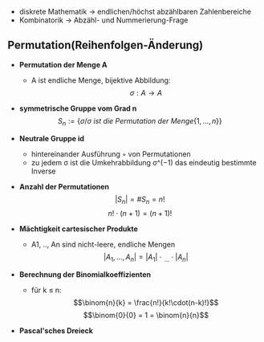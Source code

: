 - diskrete Mathematik -> endlichen/höchst abzählbaren Zahlenbereiche
- Kombinatorik -> Abzähl- und Nummerierung-Frage

## Permutation(Reihenfolgen-Änderung)
-   **Permutation der Menge A**
	- A ist endliche Menge, bijektive Abbildung:
	$$\sigma:A\to A$$
- **symmetrische Gruppe vom Grad n** 
	$$S_{n}:= \{ \sigma / \sigma\ ist\ die\ Permutation\ der\ Menge \{ 1, \dots, n\} \}$$
- **Neutrale Gruppe id** 
	- hintereinander Ausführung ◦ von Permutationen 
	- zu jedem  σ ist die Umkehrabbildung   σ^(−1) das eindeutig bestimmte Inverse

- **Anzahl der Permutationen**
	$$|S_{n}| = \#S_{n} = n! $$$$n!\cdot (n+1) = (n+1)!$$
- **Mächtigkeit cartesischer Produkte**
	- A1, .., An sind nicht-leere, endliche Mengen
	$$|A_{1}, \dots, A_{n}| = |A_{1}| \cdot \, _{\dots} \cdot |A_{n}|$$
- **Berechnung der Binomialkoeffizienten**
	- für k ≤ n:
	$$\binom{n}{k} = \frac{n!}{k!\cdot(n-k)!}$$
	$$\binom{0}{0} = 1 = \binom{n}{n}$$

- **Pascal'sches Dreieck**